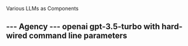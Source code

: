 Various LLMs as Components

--- Agency ---
openai gpt-3.5-turbo with hard-wired command line parameters
---
